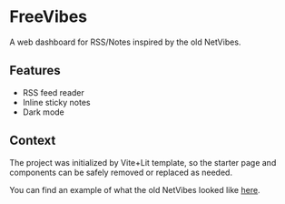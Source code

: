 # FreeVibes
A web dashboard for RSS/Notes inspired by the old NetVibes.

## Features
- RSS feed reader
- Inline sticky notes
- Dark mode

## Context
The project was initialized by Vite+Lit template, so the starter page and components can be safely removed or replaced as needed.

You can find an example of what the old NetVibes looked like [here](./data/netvibes.png).
